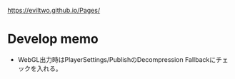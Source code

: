 https://eviltwo.github.io/Pages/

# Develop memo
- WebGL出力時はPlayerSettings/PublishのDecompression Fallbackにチェックを入れる。
